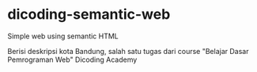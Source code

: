 # dicoding-semantic-web
Simple web using semantic HTML

Berisi deskripsi kota Bandung, salah satu tugas dari course "Belajar Dasar Pemrograman Web" Dicoding Academy
